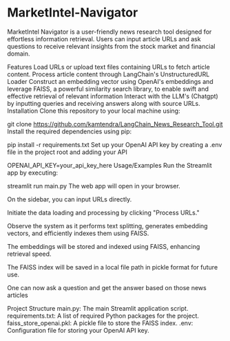 # MarketIntel-Navigator
MarketIntel Navigator is a user-friendly news research tool designed for effortless information retrieval. Users can input article URLs and ask questions to receive relevant insights from the stock market and financial domain.

Features
Load URLs or upload text files containing URLs to fetch article content.
Process article content through LangChain's UnstructuredURL Loader
Construct an embedding vector using OpenAI's embeddings and leverage FAISS, a powerful similarity search library, to enable swift and effective retrieval of relevant information
Interact with the LLM's (Chatgpt) by inputting queries and receiving answers along with source URLs.
Installation
Clone this repository to your local machine using:

git clone https://github.com/kamtendra/LangChain_News_Research_Tool.git
Install the required dependencies using pip:

pip install -r requirements.txt
Set up your OpenAI API key by creating a .env file in the project root and adding your API

OPENAI_API_KEY=your_api_key_here
Usage/Examples
Run the Streamlit app by executing:

streamlit run main.py
The web app will open in your browser.

On the sidebar, you can input URLs directly.

Initiate the data loading and processing by clicking "Process URLs."

Observe the system as it performs text splitting, generates embedding vectors, and efficiently indexes them using FAISS.

The embeddings will be stored and indexed using FAISS, enhancing retrieval speed.

The FAISS index will be saved in a local file path in pickle format for future use.

One can now ask a question and get the answer based on those news articles

Project Structure
main.py: The main Streamlit application script.
requirements.txt: A list of required Python packages for the project.
faiss_store_openai.pkl: A pickle file to store the FAISS index.
.env: Configuration file for storing your OpenAI API key.
